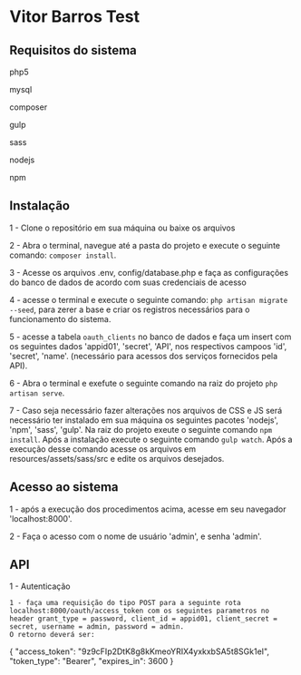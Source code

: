 # Vitor Barros Test

## Requisitos do sistema
  php5
  
  mysql
  
  composer
  
  gulp
  
  sass
  
  nodejs
  
  npm
  
## Instalação

  1 - Clone o repositório em sua máquina ou baixe os arquivos
  
  2 - Abra o terminal, navegue até a pasta do projeto e execute o seguinte comando: `composer install`.
  
  3 - Acesse os arquivos .env, config/database.php e faça as configurações do banco de dados de acordo com suas credenciais de acesso
  
  4 - acesse o terminal e execute o seguinte comando: `php artisan migrate --seed`, para zerer a base e criar os registros necessários para o funcionamento do sistema.
  
  5 - acesse a tabela `oauth_clients` no banco de dados e faça um insert com os seguintes dados 'appid01', 'secret', 'API', nos respectivos campoos 'id', 'secret', 'name'. (necessário para acessos dos serviços fornecidos pela API).
  
  6 - Abra o terminal e exefute o seguinte comando na raiz do projeto `php artisan serve`.
  
  7 - Caso seja necessário fazer alterações nos arquivos de CSS e JS será necessário ter instalado em sua máquina os seguintes
  pacotes 'nodejs', 'npm', 'sass', 'gulp'. Na raiz do projeto exeute o seguinte comando `npm install`. Após a instalação execute o seguinte comando `gulp watch`. Após a execução desse comando acesse os arquivos em resources/assets/sass/src e edite os arquivos desejados.
  
## Acesso ao sistema

  1 - após a execução dos procedimentos acima, acesse em seu navegador 'localhost:8000'.
  
  2 - Faça o acesso com o nome de usuário 'admin', e senha 'admin'.
  
## API

  1 - Autenticação
  
    1 - faça uma requisição do tipo POST para a seguinte rota localhost:8000/oauth/access_token com os seguintes parametros no header grant_type = password, client_id = appid01, client_secret = secret, username = admin, password = admin.
    O retorno deverá ser:
    
  {
    "access_token": "9z9cFIp2DtK8g8kKmeoYRIX4yxkxbSA5t8SGk1eI",
    "token_type": "Bearer",
    "expires_in": 3600
  }

